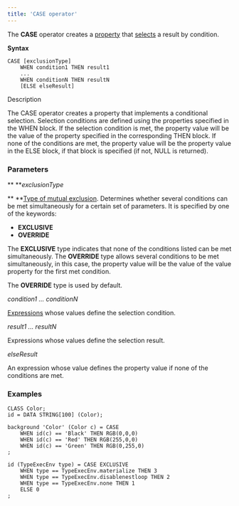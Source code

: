 ```yaml
---
title: 'CASE operator'
---
```


The **CASE** operator  creates a [property](Properties.md) that [selects](Selection_CASE_IF_MULTI_OVERRIDE_EXCLUSIVE_.md) a result by condition.

**Syntax** 

    CASE [exclusionType]
        WHEN condition1 THEN result1
        ...
        WHEN conditionN THEN resultN
        [ELSE elseResult]

Description

The CASE operator creates a property that implements a conditional selection. Selection conditions are defined using the properties specified in the WHEN block. If the selection condition is met, the property value will be the value of the property specified in the corresponding THEN block. If none of the conditions are met, the property value will be the property value in the ELSE block, if that block is specified (if not, NULL is returned).

### Parameters

** ***exclusionType*

** **[Type of mutual exclusion](Selection_CASE_IF_MULTI_OVERRIDE_EXCLUSIVE_.md#exclusive). Determines whether several conditions can be met simultaneously for a certain set of parameters. It is specified by one of the keywords:

-   **EXCLUSIVE**
-   **OVERRIDE**

The **EXCLUSIVE** type indicates that none of the conditions listed can be met simultaneously. The **OVERRIDE** type allows several conditions to be met simultaneously, in this case, the property value will be the value of the value property for the first met condition. 

The **OVERRIDE** type is used by default.

*condition1 ... conditionN*

 [Expressions](Expression.md) whose values define the selection condition. 

*result1 ... resultN*

Expressions whose values define the selection result.

*elseResult*

An expression whose value defines the property value if none of the conditions are met.

  

### Examples

```lsf
CLASS Color;
id = DATA STRING[100] (Color);

background 'Color' (Color c) = CASE
    WHEN id(c) == 'Black' THEN RGB(0,0,0)
    WHEN id(c) == 'Red' THEN RGB(255,0,0)
    WHEN id(c) == 'Green' THEN RGB(0,255,0)
;

id (TypeExecEnv type) = CASE EXCLUSIVE
    WHEN type == TypeExecEnv.materialize THEN 3
    WHEN type == TypeExecEnv.disablenestloop THEN 2
    WHEN type == TypeExecEnv.none THEN 1
    ELSE 0
;
```
